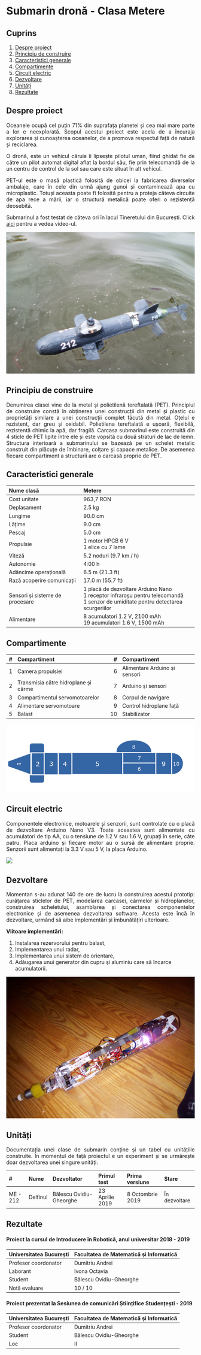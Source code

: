 # Submarin dronă - Clasa Metere


## Cuprins

1. [Despre proiect](https://github.com/BalescuOvidiu/Submarine#despre-proiect)<br>
2. [Principiu de construire](https://github.com/BalescuOvidiu/Submarine#principiu-de-construire)<br>
3. [Caracteristici generale](https://github.com/BalescuOvidiu/Submarine#caracteristici-generale)<br>
4. [Compartimente](https://github.com/BalescuOvidiu/Submarine#compartimente)<br>
5. [Circuit electric](https://github.com/BalescuOvidiu/Submarine#circuit-electric)<br>
6. [Dezvoltare](https://github.com/BalescuOvidiu/Submarine#dezvoltare)<br>
7. [Unități](https://github.com/BalescuOvidiu/Submarine#unități)<br>
8. [Rezultate](https://github.com/BalescuOvidiu/Submarine#rezultate)<br>


## Despre proiect

<p align = "justify">
Oceanele ocupă cel puțin 71% din suprafața planetei și cea mai mare parte a lor e neexplorată. Scopul acestui proiect este acela de a încuraja explorarea și cunoașterea oceanelor, de a promova respectul față de natură și reciclarea.
</p>
<p align = "justify">
O dronă, este un vehicul căruia îi lipsește pilotul uman, fiind ghidat fie de către un pilot automat digital aflat la bordul său, fie prin telecomandă de la un centru de control de la sol sau care este situat în alt vehicul.
</p>
<p align = "justify">
PET-ul este o masă plastică folosită de obicei la fabricarea diverselor ambalaje, care în cele din urmă ajung gunoi și contaminează apa cu microplastic. Totuși aceasta poate fi folosită pentru a proteja câteva circuite de apa rece a mării, iar o structură metalică poate oferi o rezistență deosebită.
</p>
<p align = "justify">
Submarinul a fost testat de câteva ori în lacul Tineretului din București. Click <a href = "https://www.youtube.com/watch?v=reCAACpi1qQ" >aici</a> pentru a vedea video-ul. 
</p>

![](https://raw.githubusercontent.com/BalescuOvidiu/Submarin/master/img/onWater.jpg)


## Principiu de construire

<p align = "justify">
Denumirea clasei vine de la metal și polietilenă tereftalată (PET). Principiul de construire constă în obținerea unei construcții din metal și plastic cu proprietăți similare a unei construcții complet făcută din metal. Oțelul e rezistent, dar greu și oxidabil. Polietilena tereftalată e ușoară, flexibilă, rezistentă chimic la apă, dar fragilă.
Carcasa submarinul este construită din 4 sticle de PET lipite între ele și este vopsită cu două straturi de lac de lemn. Structura interioară a submarinului se bazează pe un schelet metalic construit din plăcuțe de îmbinare, colțare și capace metalice. De asemenea fiecare compartiment a structurii are o carcasă proprie de PET.
</p>


## Caracteristici generale

| Nume clasă  | Metere  |
|:-----------------|:-------------------------------------|
| Cost unitate | 963,7 RON   |
| Deplasament   | 2.5 kg  |
| Lungime   | 90.0 cm   |
| Lățime  | 9.0 cm  |
| Pescaj  | 5.0 cm  |
| Propulsie   | 1 motor HPCB 6 V <br> 1 elice cu 7 lame   |
| Viteză  | 5.2 noduri (9.7 km / h)   |
| Autonomie   | 4:00 h   |
| Adâncime operațională   | 6.5 m (21.3 ft)   |
| Rază acoperire comunicații | 17.0 m (55.7 ft) |
| Sensori și  sisteme de procesare  | 1 placă de dezvoltare Arduino Nano <br> 1 receptor infraroșu pentru telecomandă <br> 1 senzor de umiditate pentru detectarea scurgeriilor  |
| Alimentare  | 8 acumulatori 1.2 V, 2100 mAh <br> 19 acumulatori 1.6 V, 1500 mAh  |


## Compartimente

|#|Compartiment|#|Compartiment|
|-------------:|:---------------------|---------------:|:---------------------|
| 1 | Camera propulsiei | 6 | Alimentare Arduino și sensori |
| 2 | Transmisia către hidroplane și cârme | 7 | Arduino și sensori |
| 3 | Compartimentul servomotoarelor | 8 | Corpul de navigare |
| 4 | Alimentare servomotoare | 9 | Control hidroplane față |
| 5 | Balast | 10 | Stabilizator |

![](https://raw.githubusercontent.com/BalescuOvidiu/Submarin/master/blueprints/img/parts.png?raw=true)


## Circuit electric

<p align = "justify">
Componentele electronice, motoarele și senzorii, sunt controlate cu o placă de dezvoltare Arduino Nano V3. Toate aceastea sunt alimentate cu acumulatori de tip AA, cu o tensiune de 1.2 V sau 1.6 V, grupați în serie, câte patru. Placa arduino și fiecare motor au o sursă de alimentare proprie. Senzorii sunt alimentați la 3.3 V sau 5 V, la placa Arduino.
</p>

![](https://raw.githubusercontent.com/BalescuOvidiu/Submarin/master/img/blueprints/schematic.png)


## Dezvoltare

<p align = "justify">
Momentan s-au adunat 140 de ore de lucru la construirea acestui prototip: curățarea sticlelor de PET, modelarea carcasei, cârmelor și hidroplanelor, construirea scheletului, asamblarea și conectarea componentelor electronice și de asemenea dezvoltarea software. Acesta este încă în dezvoltare, urmând să aibe implementări și îmbunătățiri ulterioare.
</p>

__Viitoare implementări:__

1. Instalarea rezervorului pentru balast,
2. Implementarea unui radar,
3. Implementarea unui sistem de orientare,
4. Adăugarea unui generator din cupru și aluminiu care să încarce acumulatorii.

![](https://raw.githubusercontent.com/BalescuOvidiu/Submarin/master/img/inside.jpg)


## Unități

<p align = "justify">
Documentația unei clase de submarin conține și un tabel cu unitățiile construite. În momentul de față proiectul e un experiment și se urmărește doar dezvoltarea unei singure unități.
</p>

| # | Nume | Dezvoltator | Primul test | Prima versiune | Stare |
|:----|:------|:-----------|:-------------------------------|:---------|:-------------------|
| ME - 212 | Delfinul | Bălescu Ovidiu-Gheorghe | 23 Aprilie 2019 | 8 Octombrie 2019 | În dezvoltare |


## Rezultate

#### Proiect la cursul de Introducere în Robotică, anul universitar 2018 - 2019

| Universitatea București | Facultatea de Matematică și Informatică |
|:------------------------|:----------------------------------------|
| Profesor coordonator    | Dumitriu Andrei                         |  
| Laborant                | Ivona Octavia                           |
| Student                 | Bălescu Ovidiu-Gheorghe                 |
| Notă evaluare           | 10 / 10                                 |


#### Proiect prezentat la Sesiunea de comunicări Științifice Studențești - 2019

| Universitatea București | Facultatea de Matematică și Informatică |
|:------------------------|:----------------------------------------|
| Profesor coordonator    | Dumitriu Andrei                         |  
| Student                 | Bălescu Ovidiu-Gheorghe                 |
| Loc                     | II                                      |
